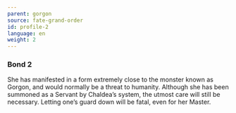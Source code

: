 ```yaml
---
parent: gorgon
source: fate-grand-order
id: profile-2
language: en
weight: 2
---
```


### Bond 2

She has manifested in a form extremely close to the monster known as Gorgon, and would normally be a threat to humanity.
Although she has been summoned as a Servant by Chaldea’s system, the utmost care will still be necessary.
Letting one’s guard down will be fatal, even for her Master.
